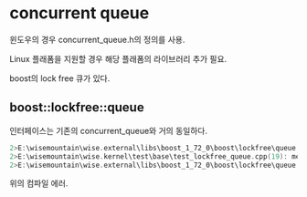 # concurrent queue 

윈도우의 경우 concurrent_queue.h의 정의를 사용. 

Linux 플래폼을 지원할 경우 해당 플래폼의 라이브러리 추가 필요. 

boost의 lock free 큐가 있다. 


## boost::lockfree::queue<T>

인터페이스는 기존의 concurrent_queue와 거의 동일하다. 

```c++
2>E:\wisemountain\wise.external\libs\boost_1_72_0\boost\lockfree\queue.hpp(95,1): error C2338: (boost::has_trivial_destructor<T>::value)
2>E:\wisemountain\wise.kernel\test\base\test_lockfree_queue.cpp(19): message : see reference to class template instantiation 'boost::lockfree::queue<message::ptr>' being compiled
2>E:\wisemountain\wise.external\libs\boost_1_72_0\boost\lockfree\queue.hpp(99,1): error C2338: (boost::has_trivial_assign<T>::value)
```
위의 컴파일 에러. 



